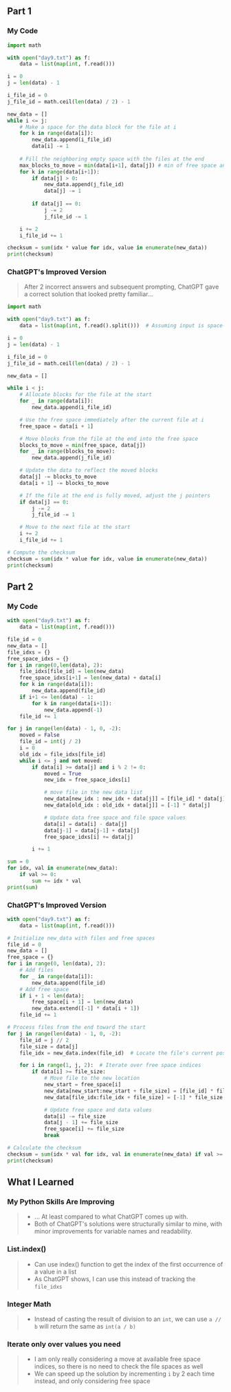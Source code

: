 ## Part 1
### My Code
```py
import math

with open("day9.txt") as f:
    data = list(map(int, f.read()))

i = 0
j = len(data) - 1

i_file_id = 0
j_file_id = math.ceil(len(data) / 2) - 1

new_data = []
while i <= j:
    # Make a space for the data block for the file at i
    for k in range(data[i]):
        new_data.append(i_file_id)
        data[i] -= 1
    
    # Fill the neighboring empty space with the files at the end
    max_blocks_to_move = min(data[i+1], data[j]) # min of free space and size of current end file
    for k in range(data[i+1]):
        if data[j] > 0:
            new_data.append(j_file_id)
            data[j] -= 1
        
        if data[j] == 0:
            j -= 2
            j_file_id -= 1

    i += 2
    i_file_id += 1

checksum = sum(idx * value for idx, value in enumerate(new_data))
print(checksum)
```

### ChatGPT's Improved Version
> After 2 incorrect answers and subsequent prompting, ChatGPT gave a correct solution that looked pretty familiar...
```py
import math

with open("day9.txt") as f:
    data = list(map(int, f.read().split()))  # Assuming input is space-separated integers

i = 0
j = len(data) - 1

i_file_id = 0
j_file_id = math.ceil(len(data) / 2) - 1

new_data = []

while i < j:
    # Allocate blocks for the file at the start
    for _ in range(data[i]):
        new_data.append(i_file_id)

    # Use the free space immediately after the current file at i
    free_space = data[i + 1]

    # Move blocks from the file at the end into the free space
    blocks_to_move = min(free_space, data[j])
    for _ in range(blocks_to_move):
        new_data.append(j_file_id)

    # Update the data to reflect the moved blocks
    data[j] -= blocks_to_move
    data[i + 1] -= blocks_to_move

    # If the file at the end is fully moved, adjust the j pointers
    if data[j] == 0:
        j -= 2
        j_file_id -= 1

    # Move to the next file at the start
    i += 2
    i_file_id += 1

# Compute the checksum
checksum = sum(idx * value for idx, value in enumerate(new_data))
print(checksum)
```

## Part 2
### My Code
```py
with open("day9.txt") as f:
    data = list(map(int, f.read()))

file_id = 0
new_data = []
file_idxs = {}
free_space_idxs = {}
for i in range(0,len(data), 2):
    file_idxs[file_id] = len(new_data)
    free_space_idxs[i+1] = len(new_data) + data[i]
    for k in range(data[i]):
        new_data.append(file_id)
    if i+1 <= len(data) - 1:
        for k in range(data[i+1]):
            new_data.append(-1)
    file_id += 1

for j in range(len(data) - 1, 0, -2):
    moved = False
    file_id = int(j / 2)
    i = 0
    old_idx = file_idxs[file_id]
    while i <= j and not moved:
        if data[i] >= data[j] and i % 2 != 0:
            moved = True
            new_idx = free_space_idxs[i]

            # move file in the new data list
            new_data[new_idx : new_idx + data[j]] = [file_id] * data[j]
            new_data[old_idx : old_idx + data[j]] = [-1] * data[j]

            # Update data free space and file space values
            data[i] = data[i] - data[j]
            data[j-1] = data[j-1] + data[j]
            free_space_idxs[i] += data[j]

        i += 1

sum = 0
for idx, val in enumerate(new_data):
    if val >= 0:
        sum += idx * val
print(sum)
```
### ChatGPT's Improved Version
```py
with open("day9.txt") as f:
    data = list(map(int, f.read()))

# Initialize new_data with files and free spaces
file_id = 0
new_data = []
free_space = {}
for i in range(0, len(data), 2):
    # Add files
    for _ in range(data[i]):
        new_data.append(file_id)
    # Add free space
    if i + 1 < len(data):
        free_space[i + 1] = len(new_data)
        new_data.extend([-1] * data[i + 1])
    file_id += 1

# Process files from the end toward the start
for j in range(len(data) - 1, 0, -2):
    file_id = j // 2
    file_size = data[j]
    file_idx = new_data.index(file_id)  # Locate the file's current position

    for i in range(1, j, 2):  # Iterate over free space indices
        if data[i] >= file_size:
            # Move file to the new location
            new_start = free_space[i]
            new_data[new_start:new_start + file_size] = [file_id] * file_size
            new_data[file_idx:file_idx + file_size] = [-1] * file_size

            # Update free space and data values
            data[i] -= file_size
            data[j - 1] += file_size
            free_space[i] += file_size
            break

# Calculate the checksum
checksum = sum(idx * val for idx, val in enumerate(new_data) if val >= 0)
print(checksum)
```

## What I Learned
### My Python Skills Are Improving
> * ... At least compared to what ChatGPT comes up with.
> * Both of ChatGPT's solutions were structurally similar to mine, with minor improvements for variable names and readability.

### List.index()
> * Can use index() function to get the index of the first occurrence of a value in a list
> * As ChatGPT shows, I can use this instead of tracking the `file_idxs`

### Integer Math
> * Instead of casting the result of division to an `int`, we can use `a // b` will return the same as `int(a / b)`

### Iterate only over values you need
> * I am only really considering a move at available free space indices, so there is no need to check the file spaces as well
> * We can speed up the solution by incrementing `i` by 2 each time instead, and only considering free space